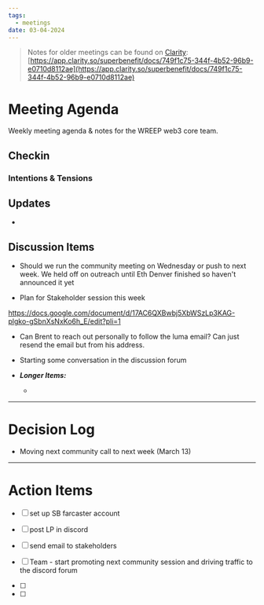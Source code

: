 ```yaml
---
tags:
  - meetings
date: 03-04-2024
---
```


> Notes for older meetings can be found on [Clarity](https://app.clarity.so/superbenefit/docs/749f1c75-344f-4b52-96b9-e0710d8112ae):
> [https://app.clarity.so/superbenefit/docs/749f1c75-344f-4b52-96b9-e0710d8112ae](https://app.clarity.so/superbenefit/docs/749f1c75-344f-4b52-96b9-e0710d8112ae)

# Meeting Agenda

Weekly meeting agenda & notes for the WREEP web3 core team.

## Checkin

### Intentions & Tensions

## Updates

- 

## Discussion Items

- Should we run the community meeting on Wednesday or push to next week. We held off on outreach until Eth Denver finished so haven't announced it yet

- Plan for Stakeholder session this week 

 https://docs.google.com/document/d/17AC6QXBwbj5XbWSzLp3KAG-plgko-gSbnXsNxKo6h_E/edit?pli=1

- Can Brent to reach out personally to follow the luma email? Can just resend the email but from his address.

- Starting some conversation in the discussion forum

- **_Longer Items:_**

  -  

---

# Decision Log

- Moving next community call to next week (March 13)

---

# Action Items

- [ ]   set up SB farcaster account

- [ ]  post LP in discord

- [ ]  send email to stakeholders

- [ ] Team - start promoting next community session and driving traffic to the discord forum

- [ ] 

- [ ] 